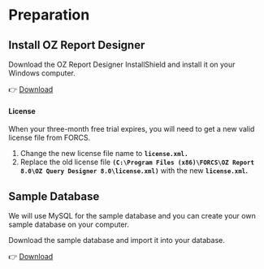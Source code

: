 # Preparation

## Install OZ Report Designer

Download the OZ Report Designer InstallShield and install it on your Windows computer.

👉 [Download](https://drive.google.com/file/d/1ZtB\_exHzt0dNtb0bkt0tkXEHolWJUujC/view?usp=sharing)

#### License

When your three-month free trial expires, you will need to get a new valid license file from FORCS.&#x20;

1. Change the new license file name to **`license.xml.`**&#x20;
2. Replace the old license file **`(C:\Program Files (x86)\FORCS\OZ Report 8.0\OZ Query Designer 8.0\license.xml)`**    with the new **`license.xml`.**

## Sample Database

We will use MySQL for the sample database and you can create your own sample database on your computer.

Download the sample database and import it into your database.

👉 [Download ](https://drive.google.com/file/d/1HErhwbrADsCTqiNLfSS3lHzrK9gOBhPQ/view)
